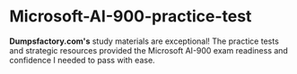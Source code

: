# Microsoft-AI-900-practice-test
**Dumpsfactory.com's** study materials are exceptional! The practice tests and strategic resources provided the Microsoft AI-900 exam readiness and confidence I needed to pass with ease.
